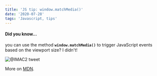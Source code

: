 ```yaml
---
title: 'JS tip: window.matchMedia()'
date: '2020-07-28'
tags: 'Javascript, tips'
---
```


#### Did you know...
you can use the method **`window.matchMedia()`** to trigger JavaScript events based on the viewport size?
I didn't!

![@IMAC2 tweet](/images/blog/matchMedia.png)

More on <a href="https://developer.mozilla.org/es/docs/Web/API/Window/matchMedia" target="_blank">MDN</a>.